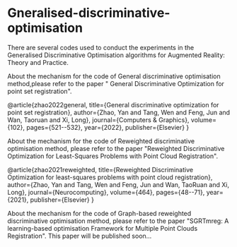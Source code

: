 # Gneralised-discriminative-optimisation

There are several codes used to conduct the experiments in the Generalised Discriminative Optimisation algorithms for Augmented Reality: Theory and Practice.

About the mechanism for the code of General discriminative optimisation method,please refer to the paper " General Discriminative Optimization for point set registration".

@article{zhao2022general,
  title={General discriminative optimization for point set registration},
  author={Zhao, Yan and Tang, Wen and Feng, Jun and Wan, Taoruan and Xi, Long},
  journal={Computers \& Graphics},
  volume={102},
  pages={521--532},
  year={2022},
  publisher={Elsevier}
}


About the mechanism for the code of Reweighted discriminative optimisation method, please refer to the paper "Reweighted Discriminative Optimization for Least-Squares Problems with Point Cloud Registration".

@article{zhao2021reweighted,
  title={Reweighted Discriminative Optimization for least-squares problems with point cloud registration},
  author={Zhao, Yan and Tang, Wen and Feng, Jun and Wan, TaoRuan and Xi, Long},
  journal={Neurocomputing},
  volume={464},
  pages={48--71},
  year={2021},
  publisher={Elsevier}
}

About the mechanism for the code of Graph-based reweighted discriminative optimisation method, please refer to the paper "SGRTmreg: A learning-based
optimisation Framework for Multiple Point Clouds Registration". This paper will be published soon...



